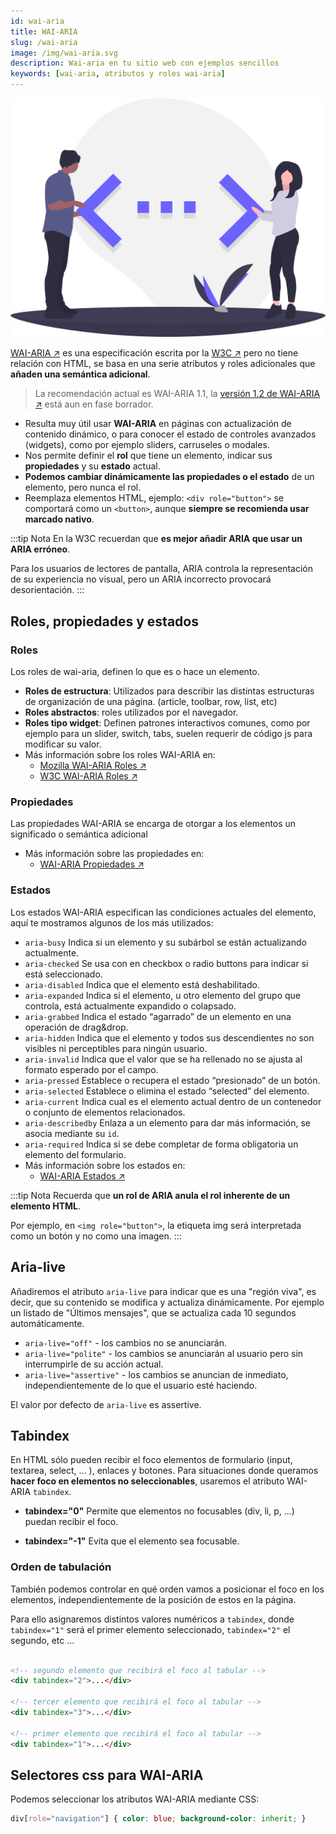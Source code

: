 ```yaml
---
id: wai-aria
title: WAI-ARIA
slug: /wai-aria
image: /img/wai-aria.svg
description: Wai-aria en tu sitio web con ejemplos sencillos
keywords: [wai-aria, atributos y roles wai-aria]
---
```


<img src="/img/wai-aria.svg" alt="" />

[WAI-ARIA ↗️](https://www.w3.org/WAI/standards-guidelines/aria/) es una especificación escrita por la [W3C ↗️](https://www.w3.org) pero no tiene relación con HTML, se basa en una serie atributos y roles adicionales que **añaden una semántica adicional**. 

> La recomendación actual es WAI-ARIA 1.1, la [versión 1.2 de WAI-ARIA ↗️](https://www.w3.org/TR/wai-aria-1.2/) está aun en fase borrador.

- Resulta muy útil usar **WAI-ARIA** en páginas con actualización de contenido dinámico, o para conocer el estado de controles avanzados (widgets), como por ejemplo sliders, carruseles o modales.
- Nos permite definir el **rol** que tiene un elemento, indicar sus **propiedades** y su **estado** actual.
- **Podemos cambiar dinámicamente las propiedades o el estado** de un elemento, pero nunca el rol.
- Reemplaza elementos HTML, ejemplo: `<div role="button">` se comportará como un `<button>`, aunque **siempre se recomienda usar marcado nativo**.

:::tip Nota
En la W3C recuerdan que **es mejor añadir ARIA que usar un ARIA erróneo**.

Para los usuarios de lectores de pantalla, ARIA controla la representación de su experiencia no visual, pero un ARIA incorrecto provocará desorientación.
::: 

## Roles, propiedades y estados

### Roles

Los roles de wai-aria, definen lo que es o hace un elemento.
  - **Roles de estructura**: Utilizados para describir las distintas estructuras de organización de una página. (article, toolbar, row, list, etc)
  - **Roles abstractos**: roles utilizados por el navegador.
  - **Roles tipo widget**: Definen patrones interactivos comunes, como por ejemplo para un slider, switch, tabs, suelen requerir de código js para modificar su valor.
  - Más información sobre los roles WAI-ARIA en:
    - [Mozilla WAI-ARIA Roles ↗️](https://developer.mozilla.org/en-US/docs/Web/Accessibility/ARIA/Roles) 
    - [W3C WAI-ARIA Roles ↗️](https://www.w3.org/TR/wai-aria-1.1/#role_definitions)


### Propiedades
Las propiedades WAI-ARIA se encarga de otorgar a los elementos un significado o semántica adicional
  - Más información sobre las propiedades en:
    - [WAI-ARIA Propiedades ↗️](https://www.w3.org/TR/wai-aria-1.1/#state_prop_def)


### Estados

Los estados WAI-ARIA especifican las condiciones actuales del elemento, aquí te mostramos algunos de los más utilizados:

  - `aria-busy` Indica si un elemento y su subárbol se están actualizando actualmente.
  - `aria-checked` Se usa con en checkbox o radio buttons para indicar si está seleccionado.
  - `aria-disabled` Indica que el elemento está deshabilitado.
  - `aria-expanded` Indica si el elemento, u otro elemento del grupo que controla, está actualmente expandido o colapsado.
  - `aria-grabbed` Indica el estado “agarrado” de un elemento en una operación de drag&drop.
  - `aria-hidden` Indica que el elemento y todos sus descendientes no son visibles ni perceptibles para ningún usuario.
  - `aria-invalid` Indica que el valor que se ha rellenado no se ajusta al formato esperado por el campo.
  - `aria-pressed` Establece o recupera el estado “presionado” de un botón.
  - `aria-selected` Establece o elimina el estado “selected” del elemento.
  - `aria-current` Indica cual es el elemento actual dentro de un contenedor o conjunto de elementos relacionados.
  - `aria-describedby` Enlaza a un elemento para dar más información, se asocia mediante su `id`.
  - `aria-required` Indica si se debe completar de forma obligatoria un elemento del formulario.
  - Más información sobre los estados en:
    -  [WAI-ARIA Estados ↗️](https://www.w3.org/TR/wai-aria-1.1/#state_prop_def)

:::tip Nota
Recuerda que **un rol de ARIA anula el rol inherente de un elemento HTML**.

Por ejemplo, en `<img role="button">`, la etiqueta img será interpretada como un botón y no como una imagen.
::: 

## Aria-live

Añadiremos el atributo `aria-live`  para indicar que es una "región viva", es decir, que su contenido se modifica y actualiza dinámicamente. Por ejemplo un listado de "Últimos mensajes", que se actualiza cada 10 segundos automáticamente.

- `aria-live="off"` - los cambios no se anunciarán.
- `aria-live="polite"` - los cambios se anunciarán al usuario pero sin interrumpirle de su acción actual.
- `aria-live="assertive"` - los cambios se anuncian de inmediato, independientemente de lo que el usuario esté haciendo. 

El valor por defecto de `aria-live` es assertive.

## Tabindex

En HTML sólo pueden recibir el foco elementos de formulario (input, textarea, select, ... ), enlaces y botones. Para situaciones donde queramos **hacer foco en elementos no seleccionables**, usaremos el atributo WAI-ARIA `tabindex`.

- **tabindex="0"**
    Permite que elementos no focusables (div, li, p, ...) puedan recibir el foco.

- **tabindex="-1"**
    Evita que el elemento sea focusable.

### Orden de tabulación

También podemos controlar en qué orden vamos a posicionar el foco en los elementos, independientemente de la posición de estos en la página.

Para ello asignaremos distintos valores numéricos a `tabindex`, donde `tabindex="1"` será el primer elemento seleccionado, `tabindex="2"` el segundo, etc ...

```html

<!-- segundo elemento que recibirá el foco al tabular -->
<div tabindex="2">...</div>

<!-- tercer elemento que recibirá el foco al tabular -->
<div tabindex="3">...</div>

<!-- primer elemento que recibirá el foco al tabular -->
<div tabindex="1">...</div>
```

## Selectores css para WAI-ARIA

Podemos seleccionar los atributos WAI-ARIA mediante CSS:

```css
div[role="navigation"] { color: blue; background-color: inherit; }
```
